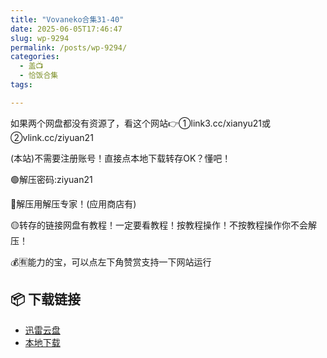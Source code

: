 ```yaml
---
title: "Vovaneko合集31-40"
date: 2025-06-05T17:46:47
slug: wp-9294
permalink: /posts/wp-9294/
categories:
  - 盖📺
  - 恰饭合集
tags:

---
```


如果两个网盘都没有资源了，看这个网站👉①link3.cc/xianyu21或②vlink.cc/ziyuan21

(本站)不需要注册账号！直接点本地下载转存OK？懂吧！

🟢解压密码:ziyuan21

🔵解压用解压专家！(应用商店有)

🟡转存的链接网盘有教程！一定要看教程！按教程操作！不按教程操作你不会解压！

💰🈶能力的宝，可以点左下角赞赏支持一下网站运行

## 📦 下载链接
- [迅雷云盘](https://blziyuan21.com/pay-download/9294?key=2b28a6b5fa&down_id=0)
- [本地下载](https://blziyuan21.com/pay-download/9294?key=2b28a6b5fa&down_id=1)

